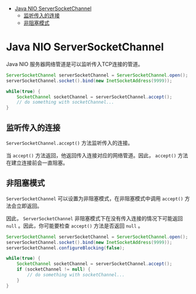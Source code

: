 - [Java NIO ServerSocketChannel](#sec-1)
  - [监听传入的连接](#sec-1-1)
  - [非阻塞模式](#sec-1-2)

# Java NIO ServerSocketChannel<a id="sec-1"></a>

Java NIO 服务器网络管道是可以监听传入TCP连接的管道。

```java
ServerSocketChannel serverSocketChannel = ServerSocketChannel.open();
serverSocketChannel.socket().bind(new InetSocketAddress(9999));

while(true) {
    SocketChannel socketChannel = serverSocketChannel.accept();
    // do something with socketChannel...
}
```

## 监听传入的连接<a id="sec-1-1"></a>

`ServerSocketChannel.accept()` 方法监听传入的连接。

当 `accept()` 方法返回，他返回传入连接对应的网络管道。因此， `accept()` 方法在建立连接前会一直阻塞。

## 非阻塞模式<a id="sec-1-2"></a>

`ServerSocketChannel` 可以设置为非阻塞模式，在非阻塞模式中调用 `accept()` 方法会立即返回。

因此， `ServerSocketChannel` 非阻塞模式下在没有传入连接的情况下可能返回 `null` 。因此，你可能要检查 `accept()` 方法是否返回 `null` 。

```java
ServerSocketChannel serverSocketChannel = ServerSocketChannel.open();
serverSocketChannel.socket().bind(new InetSocketAddress(9999));
serverSocketChannel.configureBlocking(false);

while(true) {
    SocketChannel socketChannel = serverSocketChannel.accept();
    if (socketChannel != null) {
        // do something with socketChannel...
    }
}
```
